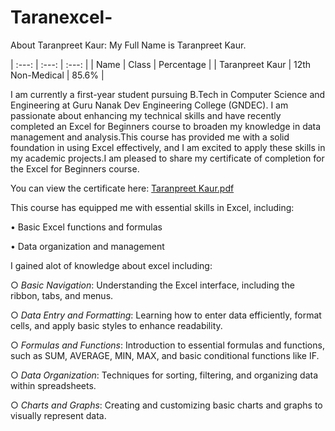 # Taranexcel-
About Taranpreet Kaur:
My Full Name is Taranpreet Kaur.

| :---: | :---: | :---: | 
| Name | Class | Percentage | 
| Taranpreet Kaur | 12th Non-Medical | 85.6% |


I am currently a first-year student pursuing B.Tech in Computer Science and Engineering at Guru Nanak Dev Engineering College (GNDEC). I am passionate about enhancing my technical skills and have recently completed an Excel for Beginners course to broaden my knowledge in data management and analysis.This course has provided me with a solid foundation in using Excel effectively, and I am excited to apply these skills in my academic projects.I am pleased to share my certificate of completion for the Excel for Beginners course.

You can view the certificate here:
[Taranpreet Kaur.pdf](https://github.com/user-attachments/files/16347550/Taranpreet.Kaur.pdf)

This course has equipped me with essential skills in Excel, including:

• Basic Excel functions and formulas

• Data organization and management

I gained alot of knowledge about excel including:

○ *Basic Navigation*: Understanding the Excel interface, including the ribbon, tabs, and menus.

○ *Data Entry and Formatting*: Learning how to enter data efficiently, format cells, and apply basic styles to enhance readability.

○ *Formulas and Functions*: Introduction to essential formulas and functions, such as SUM, AVERAGE, MIN, MAX, and basic conditional functions like IF.

○ *Data Organization*: Techniques for sorting, filtering, and organizing data within spreadsheets.

○ *Charts and Graphs*: Creating and customizing basic charts and graphs to visually represent data.


